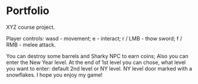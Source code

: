 # Portfolio
XYZ course project.

Player controls:
wasd - movement;
e - interact;
r / LMB - thow sword;
f / RMB - melee attack.

You can destroy some barrels and Sharky NPC to earn coins;
Also you can enter the New Year level. At the end of 1st level you can chose, what level you want to enter: 
default 2nd level or NY level. NY level door marked with a snowflakes.
I hope you enjoy my game!

